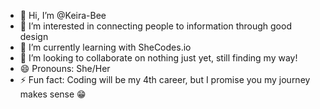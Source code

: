 - 👋 Hi, I’m @Keira-Bee
- 👀 I’m interested in connecting people to information through good design
- 🌱 I’m currently learning with SheCodes.io
- 💞️ I’m looking to collaborate on nothing just yet, still finding my way!
- 😄 Pronouns: She/Her
- ⚡ Fun fact: Coding will be my 4th career, but I promise you my journey makes sense 😁

<!---
Keira-Bee/Keira-Bee is a ✨ special ✨ repository because its `README.md` (this file) appears on your GitHub profile.
You can click the Preview link to take a look at your changes.
--->
